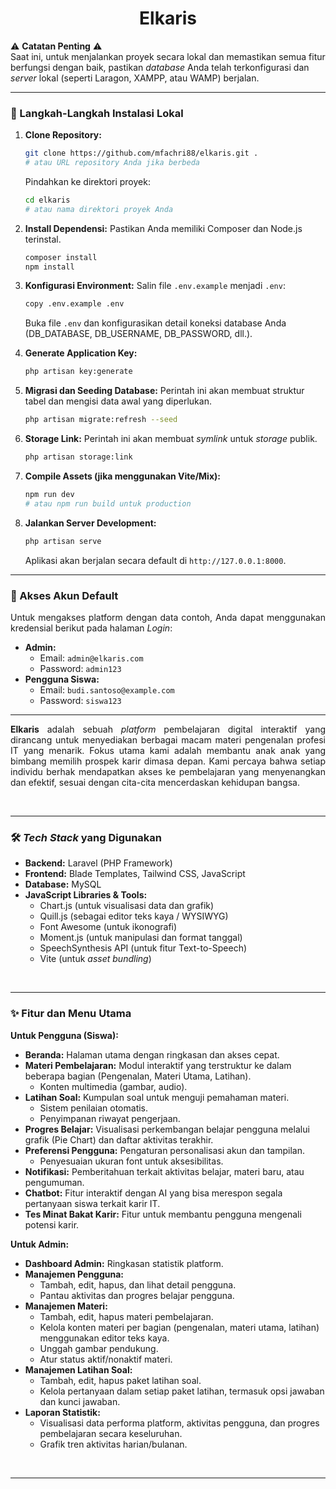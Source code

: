 <h1 align="center">Elkaris</h1>

⚠️ **Catatan Penting** ⚠️  
Saat ini, untuk menjalankan proyek secara lokal dan memastikan semua fitur berfungsi dengan baik, pastikan _database_ Anda telah terkonfigurasi dan _server_ lokal (seperti Laragon, XAMPP, atau WAMP) berjalan.

---

### 🚀 Langkah-Langkah Instalasi Lokal

1.  **Clone Repository:**
    ```bash
    git clone https://github.com/mfachri88/elkaris.git . 
    # atau URL repository Anda jika berbeda
    ```
    Pindahkan ke direktori proyek:
    ```bash
    cd elkaris 
    # atau nama direktori proyek Anda
    ```

2.  **Install Dependensi:**
    Pastikan Anda memiliki Composer dan Node.js terinstal.
    ```bash
    composer install
    npm install
    ```

3.  **Konfigurasi Environment:**
    Salin file `.env.example` menjadi `.env`:
    ```bash
    copy .env.example .env
    ```
    Buka file `.env` dan konfigurasikan detail koneksi database Anda (DB_DATABASE, DB_USERNAME, DB_PASSWORD, dll.).

4.  **Generate Application Key:**
    ```bash
    php artisan key:generate
    ```

5.  **Migrasi dan Seeding Database:**
    Perintah ini akan membuat struktur tabel dan mengisi data awal yang diperlukan.
    ```bash
    php artisan migrate:refresh --seed
    ```

6.  **Storage Link:**
    Perintah ini akan membuat _symlink_ untuk _storage_ publik.
    ```bash
    php artisan storage:link
    ```

7.  **Compile Assets (jika menggunakan Vite/Mix):**
    ```bash
    npm run dev 
    # atau npm run build untuk production
    ```

8.  **Jalankan Server Development:**
    ```bash
    php artisan serve
    ```
    Aplikasi akan berjalan secara default di `http://127.0.0.1:8000`.

---

### 🔑 Akses Akun Default

<p align="justify">
Untuk mengakses platform dengan data contoh, Anda dapat menggunakan kredensial berikut pada halaman <i>Login</i>:
</p>

*   **Admin:**
    *   Email: `admin@elkaris.com`
    *   Password: `admin123`
*   **Pengguna Siswa:**
    *   Email: `budi.santoso@example.com` 
    *   Password: `siswa123`

---



<p align="justify">
<strong>Elkaris</strong> adalah sebuah <i>platform</i> pembelajaran digital interaktif yang dirancang untuk menyediakan berbagai macam materi pengenalan profesi IT yang menarik. Fokus utama kami adalah membantu anak anak yang bimbang memilih prospek karir dimasa depan. Kami percaya bahwa setiap individu berhak mendapatkan akses ke pembelajaran yang menyenangkan dan efektif, sesuai dengan cita-cita mencerdaskan kehidupan bangsa.
</p>

<br />

---

### 🛠️ _Tech Stack_ yang Digunakan

-   **Backend:** Laravel (PHP Framework)
-   **Frontend:** Blade Templates, Tailwind CSS, JavaScript
-   **Database:** MySQL
-   **JavaScript Libraries & Tools:**
    -   Chart.js (untuk visualisasi data dan grafik)
    -   Quill.js (sebagai editor teks kaya / WYSIWYG)
    -   Font Awesome (untuk ikonografi)
    -   Moment.js (untuk manipulasi dan format tanggal)
    -   SpeechSynthesis API (untuk fitur Text-to-Speech)
    -   Vite (untuk _asset bundling_)

<br />

---

### ✨ Fitur dan Menu Utama

**Untuk Pengguna (Siswa):**

-   **Beranda:** Halaman utama dengan ringkasan dan akses cepat.
-   **Materi Pembelajaran:** Modul interaktif yang terstruktur ke dalam beberapa bagian (Pengenalan, Materi Utama, Latihan).
    -   Konten multimedia (gambar, audio).
-   **Latihan Soal:** Kumpulan soal untuk menguji pemahaman materi.
    -   Sistem penilaian otomatis.
    -   Penyimpanan riwayat pengerjaan.
-   **Progres Belajar:** Visualisasi perkembangan belajar pengguna melalui grafik (Pie Chart) dan daftar aktivitas terakhir.
-   **Preferensi Pengguna:** Pengaturan personalisasi akun dan tampilan.
    -   Penyesuaian ukuran font untuk aksesibilitas.
-   **Notifikasi:** Pemberitahuan terkait aktivitas belajar, materi baru, atau pengumuman.
-   **Chatbot:** Fitur interaktif dengan AI yang bisa merespon segala pertanyaan siswa terkait karir IT.
-   **Tes Minat Bakat Karir:** Fitur untuk membantu pengguna mengenali potensi karir.

**Untuk Admin:**

-   **Dashboard Admin:** Ringkasan statistik platform.
-   **Manajemen Pengguna:**
    -   Tambah, edit, hapus, dan lihat detail pengguna.
    -   Pantau aktivitas dan progres belajar pengguna.
-   **Manajemen Materi:**
    -   Tambah, edit, hapus materi pembelajaran.
    -   Kelola konten materi per bagian (pengenalan, materi utama, latihan) menggunakan editor teks kaya.
    -   Unggah gambar pendukung.
    -   Atur status aktif/nonaktif materi.
-   **Manajemen Latihan Soal:**
    -   Tambah, edit, hapus paket latihan soal.
    -   Kelola pertanyaan dalam setiap paket latihan, termasuk opsi jawaban dan kunci jawaban.
-   **Laporan Statistik:**
    -   Visualisasi data performa platform, aktivitas pengguna, dan progres pembelajaran secara keseluruhan.
    -   Grafik tren aktivitas harian/bulanan.

<br />

---